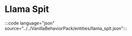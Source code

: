 # Llama Spit

:::code language="json" source="../../VanillaBehaviorPack/entities/llama_spit.json":::